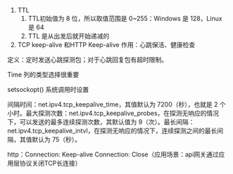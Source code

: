 1. TTL
    1. TTL初始值为 8 位，所以取值范围是 0~255：Windows 是 128，Linux 是 64
    2. TTL 是从出发后就开始递减的
2. TCP keep-alive 和HTTP Keep-alive
作用：心跳保活、健康检查

定义：定时发送心跳探测包；对于心跳回复包有超时限制。

Time 列的类型选择很重要

setsockopt() 系统调用时设置

间隔时间：net.ipv4.tcp_keepalive_time，其值默认为 7200（秒），也就是 2 个小时。最大探测次数：net.ipv4.tcp_keepalive_probes，在探测无响应的情况下，可以发送的最多连续探测次数，其默认值为 9（次）。最长间隔：net.ipv4.tcp_keepalive_intvl，在探测无响应的情况下，连续探测之间的最长间隔，其值默认为 75（秒）。

http：Connection: Keep-alive Connection: Close（应用场景：api网关通过应用层协议关闭TCP长连接）

